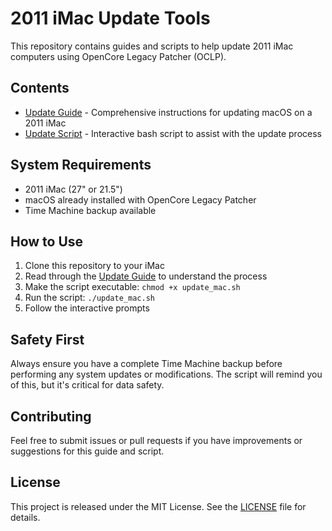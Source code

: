 # 2011 iMac Update Tools

This repository contains guides and scripts to help update 2011 iMac computers using OpenCore Legacy Patcher (OCLP).

## Contents

- [Update Guide](OCLP-Update-Guide.md) - Comprehensive instructions for updating macOS on a 2011 iMac
- [Update Script](update_mac.sh) - Interactive bash script to assist with the update process

## System Requirements

- 2011 iMac (27" or 21.5")
- macOS already installed with OpenCore Legacy Patcher
- Time Machine backup available

## How to Use

1. Clone this repository to your iMac
2. Read through the [Update Guide](OCLP-Update-Guide.md) to understand the process
3. Make the script executable: `chmod +x update_mac.sh`
4. Run the script: `./update_mac.sh`
5. Follow the interactive prompts

## Safety First

Always ensure you have a complete Time Machine backup before performing any system updates or modifications. The script will remind you of this, but it's critical for data safety.

## Contributing

Feel free to submit issues or pull requests if you have improvements or suggestions for this guide and script.

## License

This project is released under the MIT License. See the [LICENSE](LICENSE) file for details.
